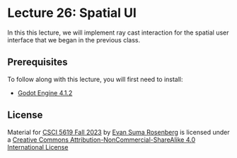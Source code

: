 # Lecture 26: Spatial UI

In this this lecture, we will implement ray cast interaction for the spatial user interface that we began in the previous class.

## Prerequisites

To follow along with this lecture, you will first need to install:

- [Godot Engine 4.1.2](https://godotengine.org/)

## License

Material for [CSCI 5619 Fall 2023](https://canvas.umn.edu/courses/391288/assignments/syllabus) by [Evan Suma Rosenberg](https://illusioneering.umn.edu/) is licensed under a [Creative Commons Attribution-NonCommercial-ShareAlike 4.0 International License](http://creativecommons.org/licenses/by-nc-sa/4.0/)